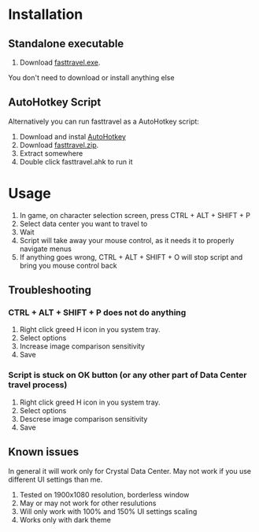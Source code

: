 # Installation

## Standalone executable

1. Download [fasttravel.exe](https://github.com/lukaszrek/FFxivFastTravel/releases/latest/download/fasttravel.exe).

You don't need to download or install anything else

## AutoHotkey Script

Alternatively you can run fasttravel as a AutoHotkey script:

1. Download and instal [AutoHotkey](https://www.autohotkey.com)
1. Download [fasttravel.zip](https://github.com/lukaszrek/FFxivFastTravel/releases/latest/download/fasttravel.zip).
1. Extract somewhere
1. Double click fasttravel.ahk to run it

# Usage

1. In game, on character selection screen, press CTRL + ALT + SHIFT + P
1. Select data center you want to travel to
1. Wait
1. Script will take away your mouse control, as it needs it to properly navigate menus
1. If anything goes wrong, CTRL + ALT + SHIFT + O will stop script and bring you mouse control back

## Troubleshooting

### CTRL + ALT + SHIFT + P does not do anything

1. Right click greed H icon in you system tray.
1. Select options
1. Increase image comparison sensitivity
1. Save

### Script is stuck on OK button (or any other part of Data Center travel process)

1. Right click greed H icon in you system tray.
1. Select options
1. Descrese image comparison sensitivity
1. Save


## Known issues

In general it will work only for Crystal Data Center.
May not work if you use different UI settings than me.

1. Tested on 1900x1080 resolution, borderless window
1. May or may not work for other resulutions
1. Will only work with 100% and 150% UI settings scaling
1. Works only with dark theme
